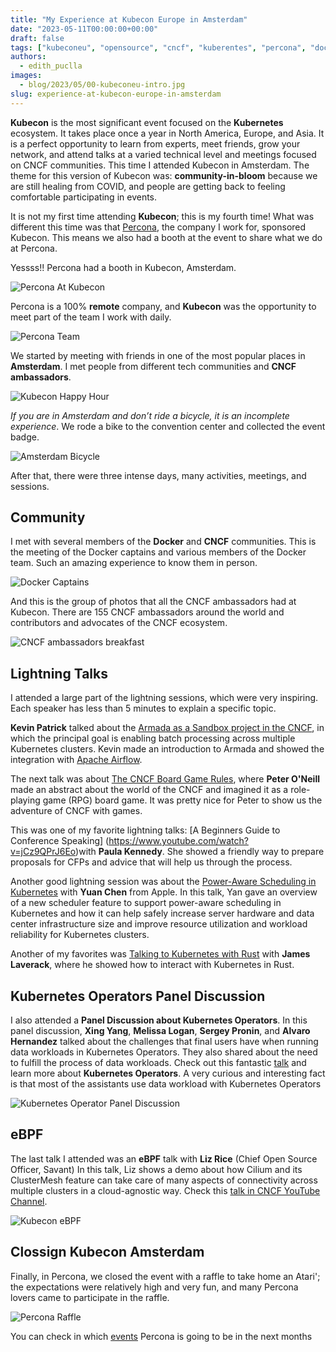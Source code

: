 ```yaml
---
title: "​My Experience at Kubecon Europe in Amsterdam"
date: "2023-05-11T00:00:00+00:00"
draft: false
tags: ["kubeconeu", "opensource", "cncf", "kuberentes", "percona", "docker"]
authors:
  - edith_puclla
images:
  - blog/2023/05/00-kubeconeu-intro.jpg
slug: ​experience-at-kubecon-europe-in-amsterdam
---
```


**Kubecon** is the most significant event focused on the **Kubernetes** ecosystem. It takes place once a year in North America, Europe, and Asia. It is a perfect opportunity to learn from experts, meet friends, grow your network, and attend talks at a varied technical level and meetings focused on CNCF communities.
This time I attended Kubecon in Amsterdam. The theme for this version of Kubecon was: **community-in-bloom** because we are still healing from COVID, and people are getting back to feeling comfortable participating in events.

It is not my first time attending **Kubecon**; this is my fourth time! What was different this time was that [Percona](https://www.percona.com/), the company I work for, sponsored Kubecon. This means we also had a booth at the event to share what we do at Percona.

Yessss!! Percona had a booth in Kubecon, Amsterdam.

![Percona At Kubecon](blog/2023/05/01-percona-kubecon.jpg)

Percona is a 100% **remote** company, and **Kubecon** was the opportunity to meet part of the team I work with daily.

![Percona Team](blog/2023/05/02-percona-team.JPG)

We started by meeting with friends in one of the most popular places in **Amsterdam**. I met people from different tech communities and **CNCF ambassadors**.

![Kubecon Happy Hour](blog/2023/05/03-kubecon-happyhour.jpeg)

_If you are in Amsterdam and don’t ride a bicycle, it is an incomplete experience_. We rode a bike to the convention center and collected the event badge.

![Amsterdam Bicycle](blog/2023/05/04-bicicle.jpg)

After that, there were three intense days, many activities, meetings, and sessions.

## Community

I met with several members of the **Docker** and **CNCF** communities. This is the meeting of the Docker captains and various members of the Docker team. Such an amazing experience to know them in person.

![Docker Captains](blog/2023/05/05-docker-community.jpeg)

And this is the group of photos that all the CNCF ambassadors had at Kubecon. There are 155 CNCF ambassadors around the world and contributors and advocates of the CNCF ecosystem.

![CNCF ambassadors breakfast](blog/2023/05/06-cncf-ambassadors.JPG)

## Lightning Talks

I attended a large part of the lightning sessions, which were very inspiring. Each speaker has less than 5 minutes to explain a specific topic.

**Kevin Patrick** talked about the [Armada as a Sandbox project in the CNCF](https://www.youtube.com/watch?v=eAoC1ordaXQ), in which the principal goal is enabling batch processing across multiple Kubernetes clusters. Kevin made an introduction to Armada and showed the integration with [Apache Airflow](https://airflow.apache.org/).

The next talk was about [The CNCF Board Game Rules](https://www.youtube.com/watch?v=BDA7atvmnV4), where **Peter O'Neill** made an abstract about the world of the CNCF and imagined it as a role-playing game (RPG) board game. It was pretty nice for Peter to show us the adventure of CNCF with games.

This was one of my favorite lightning talks: [A Beginners Guide to Conference Speaking] (https://www.youtube.com/watch?v=jCz9QPrJ6Eo)with **Paula Kennedy**. She showed a friendly way to prepare proposals for CFPs and advice that will help us through the process.

Another good lightning session was about the [Power-Aware Scheduling in Kubernetes](https://www.youtube.com/watch?v=Wn0S6CTXGS4) with **Yuan Chen** from Apple. In this talk, Yan gave an overview of a new scheduler feature to support power-aware scheduling in Kubernetes and how it can help safely increase server hardware and data center infrastructure size and improve resource utilization and workload reliability for Kubernetes clusters.

Another of my favorites was [Talking to Kubernetes with Rust](https://www.youtube.com/watch?v=Kp6GQjZixPE) with **James Laverack**, where he showed how to interact with Kubernetes in Rust.

## Kubernetes Operators Panel Discussion

I also attended a **Panel Discussion about Kubernetes Operators**.
In this panel discussion, **Xing Yang**, **Melissa Logan**, **Sergey Pronin**, and **Alvaro Hernandez** talked about the challenges that final users have when running data workloads in Kubernetes Operators. They also shared about the need to fulfill the process of data workloads.
Check out this fantastic [talk](https://www.youtube.com/watch?v=TmDdkBPW_hI&list=PLj6h78yzYM2PyrvCoOii4rAopBswfz1p7&index=184) and learn more about **Kubernetes Operators**.
A very curious and interesting fact is that most of the assistants use data workload with Kubernetes Operators

![Kubernetes Operator Panel Discussion](blog/2023/05/07-kuberentes-operators.JPG)

## eBPF

The last talk I attended was an **eBPF** talk with **Liz Rice** (Chief Open Source Officer, Savant)
In this talk, Liz shows a demo about how Cilium and its ClusterMesh feature can take care of many aspects of connectivity across multiple clusters in a cloud-agnostic way. Check this [talk in CNCF YouTube Channel](https://www.youtube.com/watch?v=fJiuqRY5Oi4&t=22s).

![Kubecon eBPF](blog/2023/05/08-ebpf.jpg)

## Clossign Kubecon Amsterdam

Finally, in Percona, we closed the event with a raffle to take home an Atari'; the expectations were relatively high and very fun, and many Percona lovers came to participate in the raffle.

![Percona Raffle](blog/2023/05/09-raffle.jpg)

You can check in which [events](https://www.percona.com/events) Percona is going to be in the next months
